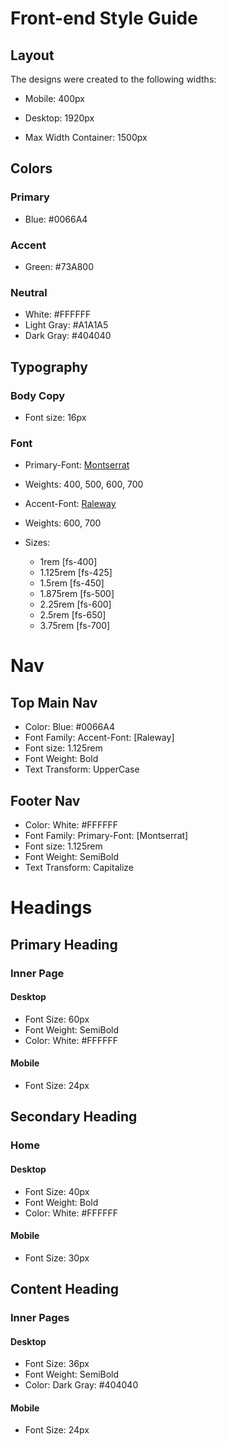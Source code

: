 # Front-end Style Guide

## Layout

The designs were created to the following widths:

- Mobile: 400px
- Desktop: 1920px

- Max Width Container: 1500px

## Colors

### Primary

- Blue: #0066A4

### Accent

- Green: #73A800

### Neutral

- White: #FFFFFF
- Light Gray: #A1A1A5
- Dark Gray: #404040

## Typography

### Body Copy

- Font size: 16px

### Font

- Primary-Font: [Montserrat](https://fonts.google.com/specimen/Montserrat?query=montserrat)
- Weights: 400, 500, 600, 700

- Accent-Font: [Raleway](https://fonts.google.com/specimen/Raleway?query=raleway)
- Weights: 600, 700

- Sizes:
  - 1rem [fs-400]
  - 1.125rem [fs-425]
  - 1.5rem [fs-450]
  - 1.875rem [fs-500]
  - 2.25rem [fs-600]
  - 2.5rem [fs-650]
  - 3.75rem [fs-700]

# Nav

## Top Main Nav

- Color: Blue: #0066A4
- Font Family: Accent-Font: [Raleway]
- Font size: 1.125rem
- Font Weight: Bold
- Text Transform: UpperCase

## Footer Nav

- Color: White: #FFFFFF
- Font Family: Primary-Font: [Montserrat]
- Font size: 1.125rem
- Font Weight: SemiBold
- Text Transform: Capitalize

# Headings

## Primary Heading

### Inner Page

#### Desktop

- Font Size: 60px
- Font Weight: SemiBold
- Color: White: #FFFFFF

#### Mobile

- Font Size: 24px

## Secondary Heading

### Home

#### Desktop

- Font Size: 40px
- Font Weight: Bold
- Color: White: #FFFFFF

#### Mobile

- Font Size: 30px

## Content Heading

### Inner Pages

#### Desktop

- Font Size: 36px
- Font Weight: SemiBold
- Color: Dark Gray: #404040

#### Mobile

- Font Size: 24px
